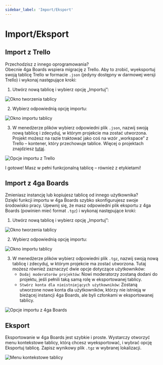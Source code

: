 ```yaml
---
sidebar_label: 'Import/Eksport'
---
```


# Import/Eksport

## Import z Trello

Przechodzisz z innego oprogramowania?\
 Obecnie 4ga Boards wspiera migrację z Trello. Aby to zrobić, wyeksportuj swoją tablicę Trello w formacie `.json` (jedyny dostępny w darmowej wersji Trello) i wykonaj następujące kroki:
1. Utwórz nową tablicę i wybierz opcję „Importuj”:

![Okno tworzenia tablicy](/img/boardcreate_pl.png)

2. Wybierz odpowiednią opcję importu:

![Okno importu tablicy](/img/importboard_pl.png)

3. W menedżerze plików wybierz odpowiedni plik `.json`, nazwij swoją nową tablicę i zdecyduj, w którym projekcie ma zostać utworzona. Projekt możesz na razie traktować jako coś na wzór „workspace” z Trello – kontener, który przechowuje tablice. Więcej o projektach znajdziesz [tutaj](./project).

 ![Opcje importu z Trello](/img/importboardtrello_pl.png)

I gotowe! Masz w pełni funkcjonalną tablicę – również z etykietami!

 ## Import z 4ga Boards

Zmieniasz instancję lub kopiujesz tablicę od innego użytkownika?\
Dzięki funkcji importu w 4ga Boards szybko skonfigurujesz swoje środowisko pracy. Upewnij się, że masz odpowiedni plik eksportu z 4ga Boards (powinien mieć format `.tgz`) i wykonaj następujące kroki:

 1. Utwórz nową tablicę i wybierz opcję „Importuj”:

![Okno tworzenia tablicy](/img/boardcreate_pl.png)

2. Wybierz odpowiednią opcję importu:

![Okno importu tablicy](/img/importboard_pl.png)

3. W menedżerze plików wybierz odpowiedni plik `.tgz`, nazwij swoją nową tablicę i zdecyduj, w którym projekcie ma zostać utworzona. Tutaj możesz również zaznaczyć dwie opcje dotyczące użytkowników:
   - `Dodaj moderatorów projektów`: Nowi moderatorzy zostaną dodani do projektu, jeśli pełnili taką samą rolę w eksportowanej tablicy.
   - `Stwórz konta dla nieistniejących użytkowników`: Zostaną utworzone nowe konta dla użytkowników, którzy nie istnieją w bieżącej instancji 4ga Boards, ale byli członkami w eksportowanej tablicy.

 ![Opcje importu z 4ga Boards](/img/importboard4ga_pl.png)

 ## Eksport

Eksportowanie w 4ga Boards jest szybkie i proste. Wystarczy otworzyć menu kontekstowe tablicy, którą chcesz wyeksportować, i wybrać opcję Eksportuj tablicę. Zapisz wynikowy plik `.tgz` w wybranej lokalizacji.

![Menu kontekstowe tablicy](/img/boardmenu_pl.png)